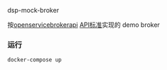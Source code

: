 dsp-mock-broker

按[openservicebrokerapi](https://www.openservicebrokerapi.org) [API标准](http://petstore.swagger.io/?url=https://raw.githubusercontent.com/openservicebrokerapi/servicebroker/v2.15/openapi.yaml)实现的
demo broker

### 运行
```bash
docker-compose up 
```